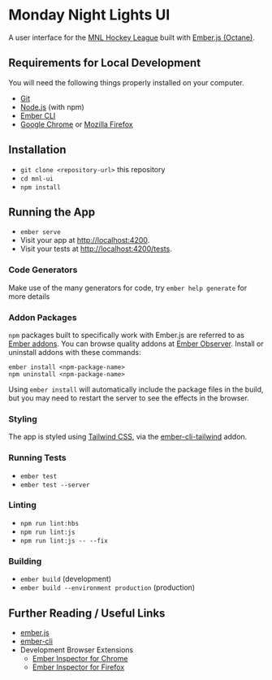 # Monday Night Lights UI

A user interface for the [MNL Hockey League](https://www.mnlhl.com) built with
[Ember.js (Octane)](https://octane-guides-preview.emberjs.com/release/).

## Requirements for Local Development

You will need the following things properly installed on your computer.

* [Git](https://git-scm.com/)
* [Node.js](https://nodejs.org/) (with npm)
* [Ember CLI](https://ember-cli.com/)
* [Google Chrome](https://google.com/chrome/) or
  [Mozilla Firefox](https://www.mozilla.org/firefox/)

## Installation

* `git clone <repository-url>` this repository
* `cd mnl-ui`
* `npm install`

## Running the App

* `ember serve`
* Visit your app at [http://localhost:4200](http://localhost:4200).
* Visit your tests at [http://localhost:4200/tests](http://localhost:4200/tests).

### Code Generators

Make use of the many generators for code, try `ember help generate` for more details

### Addon Packages

`npm` packages built to specifically work with Ember.js are referred to as
[Ember addons](https://cli.emberjs.com/release/#whatareaddons). You can browse
quality addons at [Ember Observer](https://emberobserver.com/). Install or
uninstall addons with these commands:

    ember install <npm-package-name>
    npm uninstall <npm-package-name>

Using `ember install` will automatically include the package files in the
build, but you may need to restart the server to see the effects in the browser.

### Styling

The app is styled using [Tailwind CSS](https://v0.tailwindcss.com/docs), via the
[ember-cli-tailwind](https://github.com/embermap/ember-cli-tailwind#ember-cli-tailwind)
addon.

### Running Tests

* `ember test`
* `ember test --server`

### Linting

* `npm run lint:hbs`
* `npm run lint:js`
* `npm run lint:js -- --fix`

### Building

* `ember build` (development)
* `ember build --environment production` (production)

<!-- ### Deploying

Specify what it takes to deploy your app. -->

## Further Reading / Useful Links

* [ember.js](https://emberjs.com/)
* [ember-cli](https://ember-cli.com/)
* Development Browser Extensions
  * [Ember Inspector for Chrome](https://chrome.google.com/webstore/detail/ember-inspector/bmdblncegkenkacieihfhpjfppoconhi)
  * [Ember Inspector for Firefox](https://addons.mozilla.org/en-US/firefox/addon/ember-inspector/)
